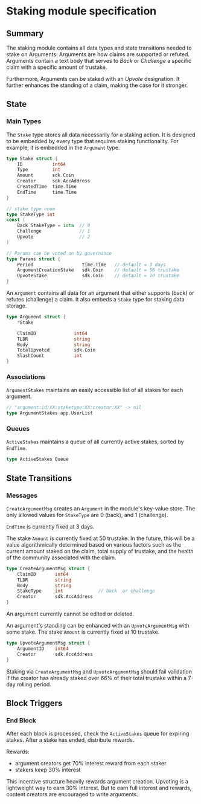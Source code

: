 # Staking module specification

## Summary

The staking module contains all data types and state transitions needed to stake on Arguments. Arguments are how claims are supported or refuted. Arguments contain a text body that serves to *Back* or *Challenge* a specific claim with a specific amount of trustake.

Furthermore, Arguments can be staked with an *Upvote* designation. It further enhances the standing of a claim, making the case for it stronger.

## State

### Main Types

The `Stake` type stores all data necessarily for a staking action. It is designed to be embedded by every type that requires staking functionality. For example, it is embedded in the `Argument` type.

```go
type Stake struct {
    ID           int64
    Type         int
    Amount       sdk.Coin
    Creator      sdk.AccAddress
    CreatedTime  time.Time
    EndTime      time.Time
}

// stake type enum
type StakeType int
const (
    Back StakeType = iota  // 0
    Challenge              // 1
    Upvote                 // 2
)

// Params can be voted on by governance
type Params struct {
    Period                  time.Time   // default = 3 days
    ArgumentCreationStake   sdk.Coin    // default = 50 trustake
    UpvoteStake             sdk.Coin    // default = 10 trustake
}
```

An `Argument` contains all data for an argument that either supports (back) or refutes (challenge) a claim. It also embeds a `Stake` type for staking data storage.

```go
type Argument struct {
    *Stake

    ClaimID              int64
    TLDR                 string
    Body                 string
    TotalUpvoted         sdk.Coin
    SlashCount           int
}
```

### Associations

`ArgumentStakes` maintains an easily accessible list of all stakes for each argument.

```go
// "argument:id:XX:staketype:XX:creator:XX" -> nil
type ArgumentStakes app.UserList
```

### Queues

`ActiveStakes` maintains a queue of all currently active stakes, sorted by `EndTime`.

```go
type ActiveStakes Queue
```

## State Transitions
### Messages

`CreateArgumentMsg` creates an `Argument` in the module's key-value store. The only allowed values for `StakeType` are 0 (back), and 1 (challenge). 

`EndTime` is currently fixed at 3 days. 

The stake `Amount` is currently fixed at 50 trustake. In the future, this will be a value algorithmically determined based on various factors such as the current amount staked on the claim, total supply of trustake, and the health of the community associated with the claim.

```go
type CreateArgumentMsg struct {
    ClaimID       int64
    TLDR          string
    Body          string
    StakeType     int             // back  or challenge
    Creator       sdk.AccAddress
}
```

An argument currently cannot be edited or deleted.

An argument's standing can be enhanced with an `UpvoteArgumentMsg` with some stake. The stake `Amount` is currently fixed at 10 trustake.

```go
type UpvoteArgumentMsg struct {
    ArgumentID    int64
    Creator       sdk.AccAddress
}
```

Staking via `CreateArgumentMsg` and `UpvoteArgumentMsg` should fail validation if the creator has already staked over 66% of their total trustake within a 7-day rolling period. 

## Block Triggers

### End Block

After each block is processed, check the `ActiveStakes` queue for expiring stakes. After a stake has ended, distribute rewards.

Rewards:
* argument creators get 70% interest reward from each staker
* stakers keep 30% interest

This incentive structure heavily rewards argument creation. Upvoting is a lightweight way to earn 30% interest. But to earn full interest and rewards, content creators are encouraged to write arguments.
